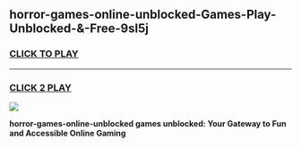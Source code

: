 
## horror-games-online-unblocked-Games-Play-Unblocked-&-Free-9sl5j
<h3>
<a href="https://premium76.site?title=horror-games-online-unblocked&ref=24A">CLICK TO PLAY</a></h3>
<hr>

<h3>
<a href="https://premium76.site?title=horror-games-online-unblocked&ref=24A">CLICK 2 PLAY</a>
  
</h3>

<a href="https://premium76.site?title=horror-games-online-unblocked&ref=24A"><img src="https://clearcache.store/games.png"></a>


**horror-games-online-unblocked games unblocked: Your Gateway to Fun and Accessible Online Gaming**
